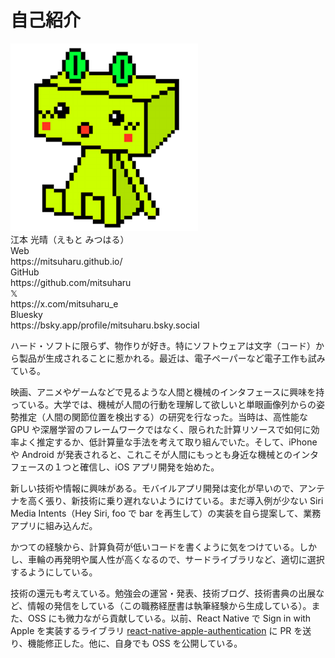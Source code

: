 # 自己紹介

<div class="profile-container">
  <!-- 画像 -->
  <div class="profile-image">
    <img src="./images_profile/profile.png" alt="プロフィール写真" width="300" >
  </div>
  <!-- 詳細 -->
  <div class="profile-details">
    <div class="profile-name">江本 光晴（えもと みつはる）</div>
    <div class="profile-info-container">
      <div class="profile-info-row">
        <div class="profile-info-label">Web</div>
        <div class="profile-info-value">https://mitsuharu.github.io/</div>
      </div>
      <div class="profile-info-row">
        <div class="profile-info-label">GitHub</div>
        <div class="profile-info-value">https://github.com/mitsuharu</div>
      </div>
      <div class="profile-info-row">
        <div class="profile-info-label">𝕏</div>
        <div class="profile-info-value">https://x.com/mitsuharu_e</div>
      </div>
      <div class="profile-info-row">
        <div class="profile-info-label">Bluesky</div>
        <div class="profile-info-value">https://bsky.app/profile/mitsuharu.bsky.social</div>
      </div>
    </div>
  </div>
</div>

ハード・ソフトに限らず、物作りが好き。特にソフトウェアは文字（コード）から製品が生成されることに惹かれる。最近は、電子ペーパーなど電子工作も試みている。

映画、アニメやゲームなどで見るような人間と機械のインタフェースに興味を持っている。大学では、機械が人間の行動を理解して欲しいと単眼画像列からの姿勢推定（人間の関節位置を検出する）の研究を行なった。当時は、高性能な GPU や深層学習のフレームワークではなく、限られた計算リソースで如何に効率よく推定するか、低計算量な手法を考えて取り組んでいた。そして、iPhone や Android が発表されると、これこそが人間にもっとも身近な機械とのインタフェースの１つと確信し、iOS アプリ開発を始めた。

新しい技術や情報に興味がある。モバイルアプリ開発は変化が早いので、アンテナを高く張り、新技術に乗り遅れないようにけている。まだ導入例が少ない Siri Media Intents（Hey Siri, foo で bar を再生して）の実装を自ら提案して、業務アプリに組み込んだ。

かつての経験から、計算負荷が低いコードを書くように気をつけている。しかし、車輪の再発明や属人性が高くなるので、サードライブラリなど、適切に選択するようにしている。

技術の還元も考えている。勉強会の運営・発表、技術ブログ、技術書典の出展など、情報の発信をしている（この職務経歴書は執筆経験から生成している）。また、OSS にも微力ながら貢献している。以前、React Native で Sign in with Apple を実装するライブラリ [react-native-apple-authentication](https://github.com/invertase/react-native-apple-authentication) に PR を送り、機能修正した。他に、自身でも OSS を公開している。
